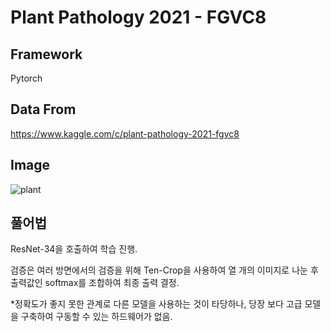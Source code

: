 # Plant Pathology 2021 - FGVC8
## Framework
Pytorch

## Data From

https://www.kaggle.com/c/plant-pathology-2021-fgvc8

## Image
![plant](https://user-images.githubusercontent.com/51351974/111782827-d3b62d80-88fc-11eb-90e0-ebf2e2dfb8e3.JPG)


## 풀어법

ResNet-34을 호출하여 학습 진행.

검증은 여러 방면에서의 검증을 위해 Ten-Crop을 사용하여 열 개의 이미지로 나눈 후 출력값인 softmax를 조합하여 최종 출력 결정.

*정확도가 좋지 못한 관계로 다른 모델을 사용하는 것이 타당하나, 당장 보다 고급 모델을 구축하여 구동할 수 있는 하드웨어가 없음.

